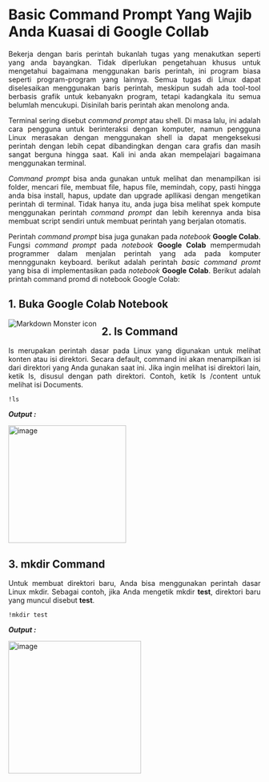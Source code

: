  # Basic Command Prompt Yang Wajib Anda Kuasai di Google Collab
 
 
<p align="justify">Bekerja dengan baris perintah bukanlah tugas yang menakutkan seperti yang anda bayangkan. Tidak diperlukan pengetahuan khusus untuk mengetahui bagaimana menggunakan baris perintah, ini program biasa seperti program-program yang lainnya. Semua tugas di Linux dapat diselesaikan menggunakan baris perintah, meskipun sudah ada tool-tool berbasis grafik untuk kebanyakn program, tetapi kadangkala itu semua belumlah mencukupi. Disinilah baris perintah akan menolong anda.</p>

<p align="justify">Terminal sering disebut <em>command prompt</em> atau shell. Di masa lalu, ini adalah cara pengguna untuk berinteraksi dengan komputer, namun pengguna Linux merasakan dengan menggunakan shell ia dapat mengeksekusi perintah dengan lebih cepat dibandingkan dengan cara grafis dan masih sangat berguna hingga saat. Kali ini anda akan mempelajari bagaimana menggunakan terminal.</p>

<p align="justify"><em>Command prompt</em> bisa anda gunakan untuk melihat dan menampilkan isi folder, mencari file, membuat file, hapus file, memindah, copy, pasti hingga anda bisa install, hapus, update dan upgrade apllikasi dengan mengetikan perintah di terminal. Tidak hanya itu, anda juga bisa melihat spek kompute menggunakan perintah <em>command prompt</em> dan lebih kerennya anda bisa membuat script sendiri untuk membuat perintah yang berjalan otomatis.</p>

<p align="justify">Perintah <em>command prompt</em> bisa juga gunakan pada <em>notebook</em> <strong>Google Colab</strong>. Fungsi <em>command prompt</em> pada <em>notebook</em> <strong>Google Colab</strong> mempermudah programmer dalam menjalan perintah yang ada pada komputer mennggunakn keyboard. berikut adalah perintah <em>basic command promt</em> yang bisa di implementasikan pada <em>notebook</em> <strong>Google Colab</strong>. Berikut adalah printah command promd di notebook Google Colab: </p>


## 1. Buka Google Colab Notebook

<img src="https://user-images.githubusercontent.com/101826376/200305898-cc3e9a70-b97c-46d8-8f25-26c937c31480.png"
     alt="Markdown Monster icon"
     style="float: left; margin-right: 10px; witdth: 50px " />
     
     
## 2. ls Command

<p align="justify"> Is merupakan perintah dasar pada Linux yang digunakan untuk melihat konten atau isi direktori. Secara default, command ini akan menampilkan isi dari direktori yang Anda gunakan saat ini. Jika ingin melihat isi direktori lain, ketik Is, disusul dengan path direktori. Contoh, ketik Is /content untuk melihat isi Documents.</p>

```
!ls
```
***Output :***

<img width="235" alt="image" src="https://user-images.githubusercontent.com/101826376/200484300-259d0237-ddad-49ce-9aa6-743f810da261.png">

## 3. mkdir Command

<p align="justify">Untuk membuat direktori baru, Anda bisa menggunakan perintah dasar Linux mkdir. Sebagai contoh, jika Anda mengetik mkdir <strong>test</strong>, direktori baru yang muncul disebut <strong>test</strong>.</p>

```
!mkdir test
```

***Output :***

<img width="265" alt="image" src="https://user-images.githubusercontent.com/101826376/200484745-87236224-9ef7-49ed-a117-1a4736a51911.png">








     


     
  






